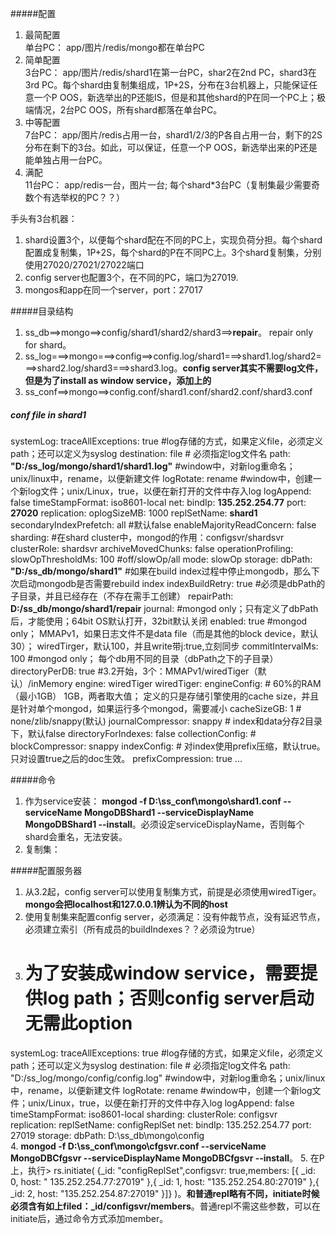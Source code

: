 #####配置
1. 最简配置  
单台PC： app/图片/redis/mongo都在单台PC    
2. 简单配置  
3台PC：  app/图片/redis/shard1在第一台PC，shar2在2nd PC，shard3在3rd PC。每个shard由复制集组成，1P+2S，分布在3台机器上，只能保证任意一个P OOS，新选举出的P还能IS，但是和其他shard的P在同一个PC上；极端情况，2台PC OOS，所有shard都落在单台PC。
3. 中等配置  
7台PC：  app/图片/redis占用一台，shard1/2/3的P各自占用一台，剩下的2S分布在剩下的3台。如此，可以保证，任意一个P OOS，新选举出来的P还是能单独占用一台PC。  
4. 满配  
11台PC： app/redis一台，图片一台; 每个shard*3台PC（复制集最少需要奇数个有选举权的PC？？）  

手头有3台机器：  
1. shard设置3个，以便每个shard配在不同的PC上，实现负荷分担。每个shard配置成复制集，1P+2S，每个shard的P在不同PC上。3个shard复制集，分别使用27020/27021/27022端口  
2. config server也配置3个，在不同的PC，端口为27019.  
3. mongos和app在同一个server，port：27017  

#####目录结构
1. ss_db==>mongo==>config/shard1/shard2/shard3==>**repair**。 repair only for shard。  
2. ss_log===>mongo===>config==>config.log/shard1===>shard1.log/shard2===>shard2.log/shard3===>shard3.log。**config server其实不需要log文件，但是为了install as window service，添加上的**   
3. ss_conf==>mongo==>config.conf/shard1.conf/shard2.conf/shard3.conf  

##### conf file in shard1
systemLog:
    traceAllExceptions: true
    #log存储的方式，如果定义file，必须定义path；还可以定义为syslog
    destination: file
    # 必须指定log文件名
    path: **"D:/ss_log/mongo/shard1/shard1.log"**
    #window中，对新log重命名；unix/linux中，rename，以便新建文件
    logRotate: rename
    #window中，创建一个新log文件；unix/Linux，true，以便在新打开的文件中存入log
    logAppend: false
    timeStampFormat: iso8601-local
net:
    bindIp: **135.252.254.77**
    port: **27020**
replication:
    oplogSizeMB: 1000
    replSetName: **shard1**
    secondaryIndexPrefetch: all
    #默认false
    enableMajorityReadConcern: false
sharding:
    #在shard cluster中，mongod的作用：configsvr/shardsvr
    clusterRole: shardsvr
    archiveMovedChunks: false
operationProfiling:
    slowOpThresholdMs: 100
    #off/slowOp/all
    mode: slowOp
storage:
    dbPath: **"D:/ss_db/mongo/shard1"**
    #如果在build index过程中停止mongodb，那么下次启动mongodb是否需要rebuild index
    indexBuildRetry: true
    #必须是dbPath的子目录，并且已经存在（不存在需手工创建）
    repairPath: **D:/ss_db/mongo/shard1/repair**
    journal: 
      #mongod only；只有定义了dbPath后，才能使用；64bit OS默认打开，32bit默认关闭
      enabled: true
      #mongod only； MMAPv1，如果日志文件不是data file（而是其他的block device，默认30）； wiredTirger，默认100，并且write带j:true,立刻同步
      commitIntervalMs: 100
      #mongod only； 每个db用不同的目录（dbPath之下的子目录）
    directoryPerDB: true
    #3.2开始，3个：MMAPv1/wiredTiger（默认）/inMemory
    engine: wiredTiger
    wiredTiger:
        engineConfig:
           # 60%的RAM（最小1GB） 1GB，两者取大值； 定义的只是存储引擎使用的cache size，并且是针对单个mongod，如果运行多个mongod，需要减小
           cacheSizeGB: 1
           # none/zlib/snappy(默认)
           journalCompressor: snappy
           # index和data分存2目录下，默认false
           directoryForIndexes: false
        collectionConfig:
           #
           blockCompressor: snappy
        indexConfig:
           # 对index使用prefix压缩，默认true。只对设置true之后的doc生效。
           prefixCompression: true
...  

#####命令
1. 作为service安装：
**mongod -f D:\ss_conf\mongo\shard1.conf --serviceName MongoDBShard1 --serviceDisplayName MongoDBShard1 --install**。必须设定serviceDisplayName，否则每个shard会重名，无法安装。
1. 复制集：  


#####配置服务器
1. 从3.2起，config server可以使用复制集方式，前提是必须使用wiredTiger。**mongo会把localhost和127.0.0.1辨认为不同的host**  
2. 使用复制集来配置config server，必须满足：没有仲裁节点，没有延迟节点，必须建立索引（所有成员的buildIndexes？？必须设为true）
3. # 为了安装成window service，需要提供log path；否则config server启动无需此option
systemLog:
    traceAllExceptions: true
    #log存储的方式，如果定义file，必须定义path；还可以定义为syslog
    destination: file
    # 必须指定log文件名
    path: "D:/ss_log/mongo/config/config.log"
    #window中，对新log重命名；unix/linux中，rename，以便新建文件
    logRotate: rename
    #window中，创建一个新log文件；unix/Linux，true，以便在新打开的文件中存入log
    logAppend: false
    timeStampFormat: iso8601-local
sharding:
   clusterRole: configsvr
replication:
   replSetName: configReplSet
net:
   bindIp: 135.252.254.77
   port: 27019
storage:
   dbPath: D:\ss_db\mongo\config  
4. **mongod -f D:\ss_conf\mongo\cfgsvr.conf --serviceName MongoDBCfgsvr --serviceDisplayName MongoDBCfgsvr --install**。 
5. 在P上，执行> rs.initiate( {_id: "configReplSet",configsvr: true,members: [{ _id: 0, host: "
135.252.254.77:27019" },{ _id: 1, host: "135.252.254.80:27019" },{ _id: 2, host: "135.252.254.87:27019" }]} )。**和普通repl略有不同，initiate时候必须含有如上filed：_id/configsvr/members**。普通repl不需这些参数，可以在initiate后，通过命令方式添加member。  

